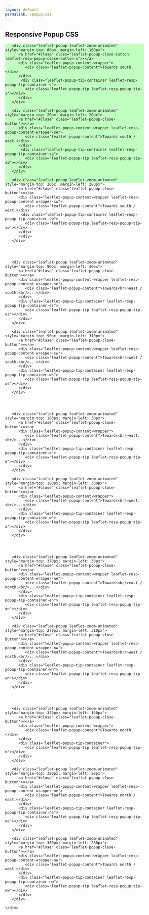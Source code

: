 ```yaml
---
layout: default
permalink: /popup-css
---
```



<div style="clear: left">
    <h2>Responsive Popup CSS</h2>
    <div class="leaflet-container" style="width: 450px; height: 450px; margin-bottom:20px; background-color: #C0ffC0;">
    
    
       <div class="leaflet-popup leaflet-zoom-animated" style="margin-top: 80px; margin-left: 160px">
          <a href="#close" class="leaflet-popup-close-button leaflet-resp-popup-close-button-s">×</a>
          <div class="leaflet-popup-content-wrapper">
             <div class="leaflet-popup-content">Towards south.</div>
          </div>
           <div class="leaflet-popup-tip-container leaflet-resp-popup-tip-container-s">
             <div class="leaflet-popup-tip leaflet-resp-popup-tip-s"></div>
          </div>
       </div>       
       
       <div class="leaflet-popup leaflet-zoom-animated" style="margin-top: 20px; margin-left: 20px">
          <a href="#close" class="leaflet-popup-close-button">×</a>
          <div class="leaflet-popup-content-wrapper leaflet-resp-popup-content-wrapper-se">
             <div class="leaflet-popup-content">Towards south / east.</div>
          </div>
           <div class="leaflet-popup-tip-container leaflet-resp-popup-tip-container-se">
             <div class="leaflet-popup-tip leaflet-resp-popup-tip-se"></div>
          </div>
       </div>

       <div class="leaflet-popup leaflet-zoom-animated" style="margin-top: 20px; margin-left: 280px">
          <a href="#close" class="leaflet-popup-close-button">×</a>
          <div class="leaflet-popup-content-wrapper leaflet-resp-popup-content-wrapper-sw">
             <div class="leaflet-popup-content">Towards south / west.</div>
           <div class="leaflet-popup-tip-container leaflet-resp-popup-tip-container-sw">
             <div class="leaflet-popup-tip leaflet-resp-popup-tip-sw"></div>
          </div>
          </div>
       </div>




       <div class="leaflet-popup leaflet-zoom-animated" style="margin-top: 90px; margin-left: 30px">
          <a href="#close" class="leaflet-popup-close-button">×</a>
          <div class="leaflet-popup-content-wrapper leaflet-resp-popup-content-wrapper-se">
             <div class="leaflet-popup-content">Towards<br/>east / south.<br/>...</div>
          </div>
          <div class="leaflet-popup-tip-container leaflet-resp-popup-tip-container-es">
             <div class="leaflet-popup-tip leaflet-resp-popup-tip-es"></div>
          </div>
       </div>

       <div class="leaflet-popup leaflet-zoom-animated" style="margin-top: 90px; margin-left: 310px">
          <a href="#close" class="leaflet-popup-close-button">×</a>
          <div class="leaflet-popup-content-wrapper leaflet-resp-popup-content-wrapper-sw">
             <div class="leaflet-popup-content">Towards<br/>west / south.<br/>...</div>
          </div>
          <div class="leaflet-popup-tip-container leaflet-resp-popup-tip-container-ws">
             <div class="leaflet-popup-tip leaflet-resp-popup-tip-ws"></div>
          </div>
       </div>




       <div class="leaflet-popup leaflet-zoom-animated" style="margin-top: 180px; margin-left: 30px">
          <a href="#close" class="leaflet-popup-close-button">×</a>
          <div class="leaflet-popup-content-wrapper">
             <div class="leaflet-popup-content">Towards<br/>east.<br/>...</div>
          </div>
          <div class="leaflet-popup-tip-container leaflet-resp-popup-tip-container-e">
             <div class="leaflet-popup-tip leaflet-resp-popup-tip-e"></div>
          </div>
       </div>

       <div class="leaflet-popup leaflet-zoom-animated" style="margin-top: 180px; margin-left: 330px">
          <a href="#close" class="leaflet-popup-close-button">×</a>
          <div class="leaflet-popup-content-wrapper">
             <div class="leaflet-popup-content">Towards<br/>west.<br/>...</div>
          </div>
          <div class="leaflet-popup-tip-container leaflet-resp-popup-tip-container-w">
             <div class="leaflet-popup-tip leaflet-resp-popup-tip-w"></div>
          </div>
       </div>




       <div class="leaflet-popup leaflet-zoom-animated" style="margin-top: 270px; margin-left: 30px">
          <a href="#close" class="leaflet-popup-close-button">×</a>
          <div class="leaflet-popup-content-wrapper leaflet-resp-popup-content-wrapper-ne">
             <div class="leaflet-popup-content">Towards<br/>east / north.<br/>...</div>
          </div>
          <div class="leaflet-popup-tip-container leaflet-resp-popup-tip-container-en">
             <div class="leaflet-popup-tip leaflet-resp-popup-tip-en"></div>
          </div>
       </div>

       <div class="leaflet-popup leaflet-zoom-animated" style="margin-top: 270px; margin-left: 310px">
          <a href="#close" class="leaflet-popup-close-button">×</a>
          <div class="leaflet-popup-content-wrapper leaflet-resp-popup-content-wrapper-nw">
             <div class="leaflet-popup-content">Towards<br/>west / north.<br/>...</div>
          </div>
          <div class="leaflet-popup-tip-container leaflet-resp-popup-tip-container-wn">
             <div class="leaflet-popup-tip leaflet-resp-popup-tip-wn"></div>
          </div>
       </div>
      
      

      
       <div class="leaflet-popup leaflet-zoom-animated" style="margin-top: 320px; margin-left: 160px">
          <a href="#close" class="leaflet-popup-close-button">×</a>
          <div class="leaflet-popup-content-wrapper">
             <div class="leaflet-popup-content">Towards north.</div>
          </div>
          <div class="leaflet-popup-tip-container">
             <div class="leaflet-popup-tip leaflet-resp-popup-tip-n"></div>
          </div>
       </div>

       <div class="leaflet-popup leaflet-zoom-animated" style="margin-top: 380px; margin-left: 20px">
          <a href="#close" class="leaflet-popup-close-button">×</a>
          <div class="leaflet-popup-content-wrapper leaflet-resp-popup-content-wrapper-ne">
             <div class="leaflet-popup-content">Towards north / east.</div>
          </div>
          <div class="leaflet-popup-tip-container leaflet-resp-popup-tip-container-ne">
             <div class="leaflet-popup-tip leaflet-resp-popup-tip-ne"></div>
          </div>
       </div>
 
       <div class="leaflet-popup leaflet-zoom-animated" style="margin-top: 380px; margin-left: 280px">
          <a href="#close" class="leaflet-popup-close-button">×</a>
          <div class="leaflet-popup-content-wrapper leaflet-resp-popup-content-wrapper-nw">
             <div class="leaflet-popup-content">Towards north / west.</div>
          </div>
          <div class="leaflet-popup-tip-container leaflet-resp-popup-tip-container-nw">
             <div class="leaflet-popup-tip leaflet-resp-popup-tip-nw"></div>
          </div>
       </div>
       
    </div> 
</div> 
